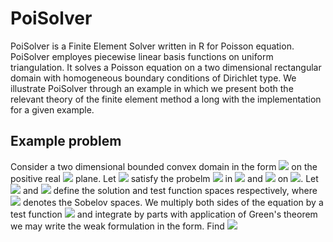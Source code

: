 # PoiSolver
PoiSolver is a Finite Element Solver written in R for Poisson equation. PoiSolver employes piecewise linear basis functions on uniform triangulation. It solves a Poisson equation on a two dimensional rectangular domain with homogeneous boundary conditions of Dirichlet type. We illustrate PoiSolver through an example in which we present both the relevant theory of the finite element method a long with the implementation for a given example.
## Example problem
Consider a two dimensional bounded convex domain in the form <img src="https://latex.codecogs.com/svg.latex?\Large&space;\Omega=\[0\1\]\times\[0\1\]\subset\mathbb{R}^2"/> on the positive real <img src="https://latex.codecogs.com/svg.latex?\Large&space;x-y"/> plane. Let <img src="https://latex.codecogs.com/svg.latex?\Large&space;u(x,y)"/> satisfy the probelm <img src="https://latex.codecogs.com/svg.latex?\Large&space;\Delta\,u(x,y)=f(x,y)"/> in <img src="https://latex.codecogs.com/svg.latex?\Large&space;\Omega"/> and <img src="https://latex.codecogs.com/svg.latex?\Large&space;u(x,y)=0"/> on <img src="https://latex.codecogs.com/svg.latex?\Large&space;\partial\Omega"/>. Let <img src="https://latex.codecogs.com/svg.latex?\Large&space;H^1_E=\{w\in\,H^1:\|w(x,y)\|^2<\infty,\,\|\nabla\,w(x,y)\|^2<\infty\}"/> and <img src="https://latex.codecogs.com/svg.latex?\Large&space;H^1_E_0=\{w\in\,H^1:\,w(x,y)=0,\quad\,x,y\in\partial\Omega\}"/> define the solution and test function spaces respectively, where <img src="https://latex.codecogs.com/svg.latex?\Large&space;H^1"/> denotes the Sobelov spaces. We multiply both sides of the equation by a test function <img src="https://latex.codecogs.com/svg.latex?\Large&space;w(x,y)"/> and integrate by parts with application of Green's theorem we may write the weak formulation in the form.
Find <img src="https://latex.codecogs.com/svg.latex?\Large&space;H^1"/>

